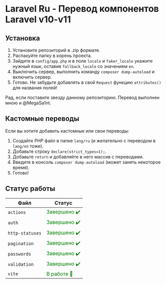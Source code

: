 # Laravel Ru - Перевод компонентов Laravel v10-v11


## Установка
1. Установите репозиторий в .zip формате.
2. Распакуйте папку в корень проекта.
3. Зайдите в `config/app.php` и в поле `locale` и `faker_locale` укажите нужный язык, оставив `fallback_locale` со значением `en`.
4. Выключить сервер, выполнить команду `composer dump-autoload` и включить сервер. 
5. Готово. Не забудьте добавлять в свой `Request` функцию `attributes()` для названия полей!

Рад, если поставите звезду данному репозиторию. Перевод выполнен мною и @MegaSa1nt.


## Кастомные переводы
Если вы хотите добавить кастомные или свои переводы:
1. Создайте PHP файл в папке `lang/ru` (и желательно с переводом в `lang/en` тоже).
2. Добавьте строку `declare(strict_types=1);`.
3. Добавьте `return` и добавляйте в него массив с переводами.
4. Введите в консоль `composer dump-autoload` (может занять некоторое время).
5. Готово!


## Статус работы
| Файл | Статус |
|-----------------|-----------------------------------------------------------|
| `actions`       | <span style="color:green">Завершено ✔️</span>            |
| `auth`          | <span style="color:green">Завершено ✔️</span>            |
| `http-statuses` | <span style="color:green">Завершено ✔️</span>            |
| `pagination`    | <span style="color:green">Завершено ✔️</span>            |
| `passwords`     | <span style="color:green">Завершено ✔️</span>            |
| `validation`    | <span style="color:green">Завершено ✔️</span>            |
| `vite`          | <span style="color:green">В работе 📝</span>             |
